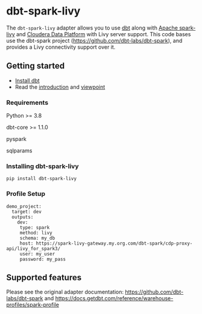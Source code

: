 # dbt-spark-livy

The `dbt-spark-livy` adapter allows you to use [dbt](https://www.getdbt.com/) along with [Apache spark-livy](https://spark.apache.org/) and [Cloudera Data Platform](https://cloudera.com) with Livy server support. This code bases use the dbt-spark project (https://github.com/dbt-labs/dbt-spark), and provides a Livy connectivity support over it. 

## Getting started

- [Install dbt](https://docs.getdbt.com/docs/installation)
- Read the [introduction](https://docs.getdbt.com/docs/introduction/) and [viewpoint](https://docs.getdbt.com/docs/about/viewpoint/)

### Requirements

Python >= 3.8

dbt-core >= 1.1.0

pyspark

sqlparams

### Installing dbt-spark-livy

`pip install dbt-spark-livy`

### Profile Setup

```
demo_project:
  target: dev
  outputs:
    dev:
     type: spark
     method: livy
     schema: my_db
     host: https://spark-livy-gateway.my.org.com/dbt-spark/cdp-proxy-api/livy_for_spark3/
     user: my_user
     password: my_pass
```

## Supported features
Please see the original adapter documentation: https://github.com/dbt-labs/dbt-spark and https://docs.getdbt.com/reference/warehouse-profiles/spark-profile
